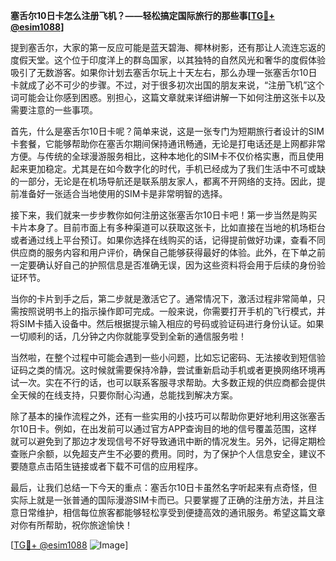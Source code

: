 **塞舌尔10日卡怎么注册飞机？——轻松搞定国际旅行的那些事[[TG💪+ @esim1088](https://t.me/s/esim1088)]**

提到塞舌尔，大家的第一反应可能是蓝天碧海、椰林树影，还有那让人流连忘返的度假天堂。这个位于印度洋上的群岛国家，以其独特的自然风光和奢华的度假体验吸引了无数游客。如果你计划去塞舌尔玩上十天左右，那么办理一张塞舌尔10日卡就成了必不可少的步骤。不过，对于很多初次出国的朋友来说，“注册飞机”这个词可能会让你感到困惑。别担心，这篇文章就来详细讲解一下如何注册这张卡以及需要注意的一些事项。

首先，什么是塞舌尔10日卡呢？简单来说，这是一张专门为短期旅行者设计的SIM卡套餐，它能够帮助你在塞舌尔期间保持通讯畅通，无论是打电话还是上网都非常方便。与传统的全球漫游服务相比，这种本地化的SIM卡不仅价格实惠，而且使用起来更加稳定。尤其是在如今数字化的时代，手机已经成为了我们生活中不可或缺的一部分，无论是在机场导航还是联系朋友家人，都离不开网络的支持。因此，提前准备好一张适合当地使用的SIM卡是非常明智的选择。

接下来，我们就来一步步教你如何注册这张塞舌尔10日卡吧！第一步当然是购买卡片本身了。目前市面上有多种渠道可以获取这张卡，比如直接在当地的机场柜台或者通过线上平台预订。如果你选择在线购买的话，记得提前做好功课，查看不同供应商的服务内容和用户评价，确保自己能够获得最好的体验。此外，在下单之前一定要确认好自己的护照信息是否准确无误，因为这些资料将会用于后续的身份验证环节。

当你的卡片到手之后，第二步就是激活它了。通常情况下，激活过程非常简单，只需按照说明书上的指示操作即可完成。一般来说，你需要打开手机的飞行模式，并将SIM卡插入设备中。然后根据提示输入相应的号码或验证码进行身份认证。如果一切顺利的话，几分钟之内你就能享受到全新的通信服务啦！

当然啦，在整个过程中可能会遇到一些小问题，比如忘记密码、无法接收到短信验证码之类的情况。这时候就需要保持冷静，尝试重新启动手机或者更换网络环境再试一次。实在不行的话，也可以联系客服寻求帮助。大多数正规的供应商都会提供全天候的在线支持，只要你耐心沟通，总能找到解决方案。

除了基本的操作流程之外，还有一些实用的小技巧可以帮助你更好地利用这张塞舌尔10日卡。例如，在出发前可以通过官方APP查询目的地的信号覆盖范围，这样就可以避免到了那边才发现信号不好导致通讯中断的情况发生。另外，记得定期检查账户余额，以免超支产生不必要的费用。同时，为了保护个人信息安全，建议不要随意点击陌生链接或者下载不可信的应用程序。

最后，让我们总结一下今天的重点：塞舌尔10日卡虽然名字听起来有点奇怪，但实际上就是一张普通的国际漫游SIM卡而已。只要掌握了正确的注册方法，并且注意日常维护，相信每位旅客都能够轻松享受到便捷高效的通讯服务。希望这篇文章对你有所帮助，祝你旅途愉快！

[[TG💪+ @esim1088](https://t.me/s/esim1088) ![Image](https://i.postimg.cc/4NQfJmqS/Snipaste-2025-05-13-00-14-12.png)]